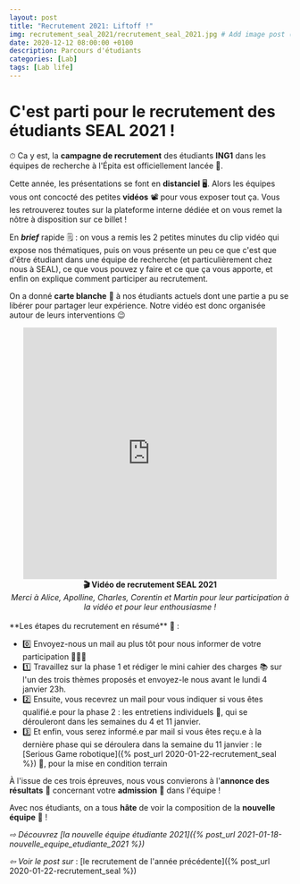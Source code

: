 ```yaml
---
layout: post
title: "Recrutement 2021: Liftoff !"
img: recrutement_seal_2021/recrutement_seal_2021.jpg # Add image post (optional)
date: 2020-12-12 08:00:00 +0100
description: Parcours d'étudiants
categories: [Lab]
tags: [Lab life]
--- 
```



# C'est parti pour le recrutement des étudiants SEAL 2021 !

⏱ Ca y est, la **campagne de recrutement** des étudiants **ING1** dans les équipes de recherche à l'Épita est officiellement lancée 🚀. 

Cette année, les présentations se font en **distanciel** 🖥. Alors les équipes vous ont concocté des petites **vidéos** 📽 pour vous exposer tout ça. Vous les retrouverez toutes sur la plateforme interne dédiée et on vous remet la nôtre à disposition sur ce billet !

En ***brief*** rapide 🗒 : on vous a remis les 2 petites minutes du clip vidéo qui expose nos thématiques, puis on vous présente un peu ce que c'est que d'être étudiant dans une équipe de recherche (et particulièrement chez nous à SEAL), ce que vous pouvez y faire et ce que ça vous apporte, et enfin on explique comment participer au recrutement.

On a donné **carte blanche** 🎤 à nos étudiants actuels dont une partie a pu se libérer pour partager leur expérience. Notre vidéo est donc organisée autour de leurs interventions 😉


<center>
<iframe src="https://www.youtube.com/embed/LkMPmbuqRTs" style="width: 90%; min-height:450px; border:none;overflow:hidden" scrolling="no" frameborder="0" allowTransparency="true" allowFullScreen="true" allow="accelerometer; gyroscope;"></iframe>
<br/><strong>🎬 Vidéo de recrutement SEAL 2021</strong> 
<br/><em>Merci à Alice, Apolline, Charles, Corentin et Martin pour leur participation à la vidéo et pour leur enthousiasme !</em>
</center>



<br/>
**Les étapes du recrutement en résumé** 🔎 : 

* 0️⃣ Envoyez-nous un mail au plus tôt pour nous informer de votre participation 🙋🙋‍♂️
* 1️⃣ Travaillez sur la phase 1 et rédiger le mini cahier des charges 📚 sur l'un des trois thèmes proposés et envoyez-le nous avant le lundi 4 janvier 23h. 
* 2️⃣ Ensuite, vous recevrez un mail pour vous indiquer si vous êtes qualifié.e pour la phase 2 : les entretiens individuels 💬, qui se dérouleront dans les semaines du 4 et 11 janvier. 
* 3️⃣ Et enfin, vous serez informé.e par mail si vous êtes reçu.e à la dernière phase qui se déroulera dans la semaine du 11 janvier : le [Serious Game robotique]({% post_url 2020-01-22-recrutement_seal %}) 🤖, pour la mise en condition terrain

À l'issue de ces trois épreuves, nous vous convierons à l'**annonce des résultats** 📣 concernant votre **admission** 🏅 dans l'équipe ! 


Avec nos étudiants, on a tous **hâte** de voir la composition de la **nouvelle équipe** 🤗 ! 


*&#x21E8; Découvrez [la nouvelle équipe étudiante 2021]({% post_url 2021-01-18-nouvelle_equipe_etudiante_2021 %})*<br/>
  
*&#x21E6; Voir le post sur* : [le recrutement de l'année précédente]({% post_url 2020-01-22-recrutement_seal %})



